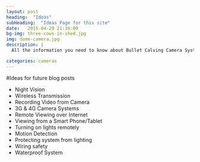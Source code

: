 ```yaml
---
layout: post
heading:  "Ideas"
subHeading:  "Ideas Page for this site"
date:   2015-04-29 21:36:00
bg-img: three-cows-in-shed.jpg
img: dome-camera.jpg
description: |
  All the information you need to know about Bullet Calving Camera Systems.

categories: cameras
---
```


#Ideas for future blog posts

- Night Vision
- Wireless Transmission
- Recording Video from Camera
- 3G & 4G Camera Systems
- Remote Viewing over Internet
- Viewing from a Smart Phone/Tablet
- Turning on lights remotely
- Motion Detection
- Protecting system from lighting
- Wiring safety
- Waterproof System
